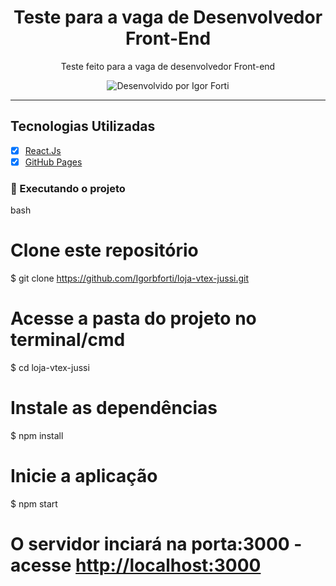 <h1 align="center">
Teste para a vaga de Desenvolvedor Front-End
</h1>

<p align="center"> Teste feito para a vaga de desenvolvedor Front-end </p>

<p align="center">
  <img alt="Desenvolvido por Igor Forti" src="https://img.shields.io/badge/Desenvolvido%20por-Igor Forti-%23E6C972?style=for-the-badge"><br/>
</p>

<hr>

## Tecnologias Utilizadas

- [x] [React.Js](https://pt-br.reactjs.org/)
- [x] [GitHub Pages](https://pages.github.com/)

### 🎲 Executando o projeto

bash
# Clone este repositório
$ git clone <https://github.com/Igorbforti/loja-vtex-jussi.git>
# Acesse a pasta do projeto no terminal/cmd
$ cd loja-vtex-jussi
# Instale as dependências
$ npm install
# Inicie a aplicação
$ npm start
# O servidor inciará na porta:3000 - acesse <http://localhost:3000>
